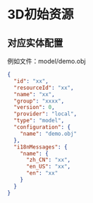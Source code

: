 # 3D初始资源


## 对应实体配置
例如文件：model/demo.obj

```json
{
  "id": "xx",
  "resourceId": "xx",
  "name": "xx",
  "group": "xxxx",
  "version": 0,
  "provider": "local",
  "type": "model",
  "configuration": {
    "name": "demo.obj"
  },
  "i18nMessages": {
    "name": {
      "zh_CN": "xx",
      "en_US": "xx",
      "en": "xx"
    }
  }
}

```
